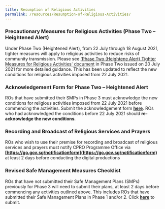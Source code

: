 ```yaml
---
title: Resumption of Religious Activities
permalink: /resources/Resumption-of-Religious-Activities/
---
```

### Precautionary Measures for Religious Activities (Phase Two – Heightened Alert)

Under Phase Two (Heightened Alert), from 22 July through 18 August 2021, tighter measures will apply to religious activities to reduce risks of community transmission. Please see ['Phase Two (Heightene Alert) Tighter Measures for Religious Activities' document](/media/PhaseTwo_EnhancedMeasures_ReligiousActivities_20Jul2021.pdf) in Phase Two issued on 20 July 2021 for more detailed guidance. This has been updated to reflect the new conditions for religious activities imposed from 22 July 2021. 

### Acknowledgement Form for Phase Two – Heightened Alert

ROs that have submitted their SMPs in Phase 3 must acknowledge the new conditions for religious activities imposed from 22 July 2021 before commencing the activities. Submit the acknowledgement form **[here](https://go.gov.sg/phase2ackformha)**. ROs who had acknowledged the conditions before 22 July 2021 should **re-acknowledge the new conditions**.

### Recording and Broadcast of Religious Services and Prayers

ROs who wish to use their premise for recording and broadcast of religious services and prayers must notify CPRO Programme Office via **[https://go.gov.sg/notificationform](https://go.gov.sg/notificationform)** at least 2 days before conducting the digital productions

### Revised Safe Management Measures Checklist 

ROs that have not submitted their Safe Management Plans (SMPs) previously for Phase 3 will need to submit their plans, at least 2 days before commencing any activities outlined above. This includes ROs that have submitted their Safe Management Plans in Phase 1 and/or 2. Click **[here](https://go.gov.sg/phase3smpha)** to submit.